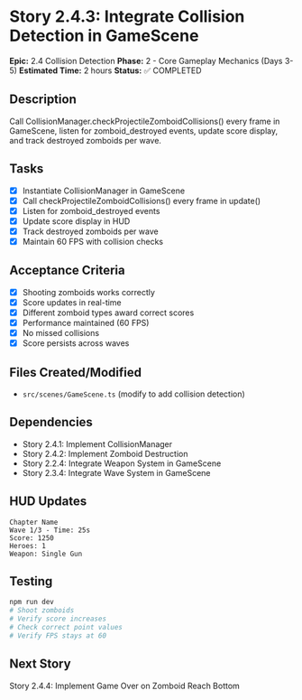 # Story 2.4.3: Integrate Collision Detection in GameScene

**Epic:** 2.4 Collision Detection
**Phase:** 2 - Core Gameplay Mechanics (Days 3-5)
**Estimated Time:** 2 hours
**Status:** ✅ COMPLETED

## Description
Call CollisionManager.checkProjectileZomboidCollisions() every frame in GameScene, listen for zomboid_destroyed events, update score display, and track destroyed zomboids per wave.

## Tasks
- [x] Instantiate CollisionManager in GameScene
- [x] Call checkProjectileZomboidCollisions() every frame in update()
- [x] Listen for zomboid_destroyed events
- [x] Update score display in HUD
- [x] Track destroyed zomboids per wave
- [x] Maintain 60 FPS with collision checks

## Acceptance Criteria
- [x] Shooting zomboids works correctly
- [x] Score updates in real-time
- [x] Different zomboid types award correct scores
- [x] Performance maintained (60 FPS)
- [x] No missed collisions
- [x] Score persists across waves

## Files Created/Modified
- `src/scenes/GameScene.ts` (modify to add collision detection)

## Dependencies
- Story 2.4.1: Implement CollisionManager
- Story 2.4.2: Implement Zomboid Destruction
- Story 2.2.4: Integrate Weapon System in GameScene
- Story 2.3.4: Integrate Wave System in GameScene

## HUD Updates
```
Chapter Name
Wave 1/3 - Time: 25s
Score: 1250
Heroes: 1
Weapon: Single Gun
```

## Testing
```bash
npm run dev
# Shoot zomboids
# Verify score increases
# Check correct point values
# Verify FPS stays at 60
```

## Next Story
Story 2.4.4: Implement Game Over on Zomboid Reach Bottom
